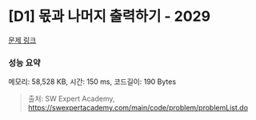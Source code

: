 # [D1] 몫과 나머지 출력하기 - 2029 

[문제 링크](https://swexpertacademy.com/main/code/problem/problemDetail.do?contestProbId=AV5QGNvKAtEDFAUq) 

### 성능 요약

메모리: 58,528 KB, 시간: 150 ms, 코드길이: 190 Bytes



> 출처: SW Expert Academy, https://swexpertacademy.com/main/code/problem/problemList.do